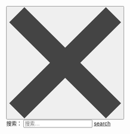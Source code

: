<div id="sidebar" class="sidebar left">
    <div id="sidebar-top" class="sidebar-top SidebarTop">
        <button id="sidebar-close" class="sidebar-close SidebarClose" title="Hide sidebar">
            <svg width="100%" height="100%" viewBox="0 0 200 200" version="1.1" xmlns="http://www.w3.org/2000/svg">
            <path class="close-icon" d="M0,172.881356 L72.8813559,100 L1.0658141e-14,27.1186441 L27.1186441,-2.84217094e-14 L100,72.8813559 L172.881356,0 L200,27.1186441 L127.118644,100 L200,172.881356 L172.881356,200 L100,127.118644 L27.1186441,200 Z M0,172.881356" fill="#444444"></path>
            </svg>
        </button>
    </div>
    <div class="sidebar-content">
        <div class="widget-area" role="complementary">
            <aside id="search-2" class="widget widget_search">
                <form role="search" method="get" class="search-form" action="http://github.tiankonguse.com/">
                    <label>
                        <span class="screen-reader-text">搜索：</span>
                        <input type="search" class="search-field" placeholder="搜索…" value="" name="s" title="搜索：">
                    </label>
                    <a href="" target="_blank" class="search-submit" value="搜索"> search </a>
                </form>
            </aside>
        </div>
    </div>
</div>
